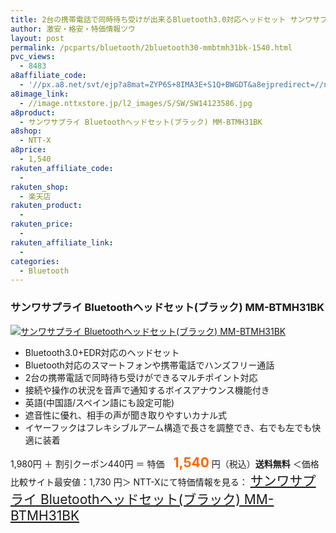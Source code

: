 ```yaml
---
title: 2台の携帯電話で同時待ち受けが出来るBluetooth3.0対応ヘッドセット サンワサプライ MM-BTMH31BK 特価1,540円！送料無料！
author: 激安・格安・特価情報ツウ
layout: post
permalink: /pcparts/bluetooth/2bluetooth30-mmbtmh31bk-1540.html
pvc_views:
  - 8483
a8affiliate_code:
  - '//px.a8.net/svt/ejp?a8mat=ZYP6S+8IMA3E+S1Q+BWGDT&a8ejpredirect=//nttxstore.jp/_II_SW14123586'
a8image_link:
  - //image.nttxstore.jp/l2_images/S/SW/SW14123586.jpg
a8product:
  - サンワサプライ Bluetoothヘッドセット(ブラック) MM-BTMH31BK
a8shop:
  - NTT-X
a8price:
  - 1,540
rakuten_affiliate_code:
  -
rakuten_shop:
  - 楽天店
rakuten_product:
  -
rakuten_price:
  -
rakuten_affiliate_link:
  -
categories:
  - Bluetooth
---
```

### サンワサプライ Bluetoothヘッドセット(ブラック) MM-BTMH31BK

<div class="img-bg2 img_L">
  <a title="サンワサプライ Bluetoothヘッドセット(ブラック) MM-BTMH31BK" href="//px.a8.net/svt/ejp?a8mat=ZYP6S+8IMA3E+S1Q+BWGDT&a8ejpredirect=//nttxstore.jp/_II_SW14123586" target="_blank"><img src="//i1.wp.com/image.nttxstore.jp/l2_images/S/SW/SW14123586.jpg?resize=120%2C120" border="0" alt="サンワサプライ Bluetoothヘッドセット(ブラック) MM-BTMH31BK" style="border: 0pt none;" data-recalc-dims="1" /></a>
</div>

<!--more-->

  * Bluetooth3.0+EDR対応のヘッドセット
  * Bluetooth対応のスマートフォンや携帯電話でハンズフリー通話
  * 2台の携帯電話で同時待ち受けができるマルチポイント対応
  * 接続や操作の状況を音声で通知するボイスアナウンス機能付き
  * 英語(中国語/スペイン語にも設定可能)
  * 遮音性に優れ、相手の声が聞き取りやすいカナル式
  * イヤーフックはフレキシブルアーム構造で長さを調整でき、右でも左でも快適に装着

1,980円 ＋ 割引クーポン440円 ＝ 特価　<span style="color: #ff6600; font-size: 150%;"><strong>1,540</strong></span> 円（税込）**送料無料**
＜価格比較サイト最安値：1,730 円＞
NTT-Xにて特価情報を見る： <span style="font-size: 150%;"><a href="//px.a8.net/svt/ejp?a8mat=ZYP6S+8IMA3E+S1Q+BWGDT&a8ejpredirect=//nttxstore.jp/_II_SW14123586" target="_blank">サンワサプライ Bluetoothヘッドセット(ブラック) MM-BTMH31BK</a></span>